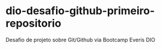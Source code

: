 # dio-desafio-github-primeiro-repositorio
Desafio de projeto sobre Git/Github via Bootcamp Everis DIO
